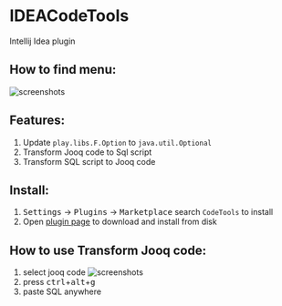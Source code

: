 # IDEACodeTools
Intellij Idea plugin

## How to find menu:
![screenshots](path.jpg)

## Features:
1. Update `play.libs.F.Option` to `java.util.Optional`
2. Transform Jooq code to Sql script
3. Transform SQL script to Jooq code
 
## Install:
1. <kbd>Settings</kbd> -> <kbd>Plugins</kbd> -> <kbd>Marketplace</kbd> search `CodeTools` to install
2. Open [plugin page](https://plugins.jetbrains.com/plugin/11467-aicoder) to download and install from disk

## How to use Transform Jooq code:
1. select jooq code
    ![screenshots](use.jpg)
2. press <kbd>ctrl</kbd>+<kbd>alt</kbd>+<kbd>g</kbd>
3. paste SQL anywhere
